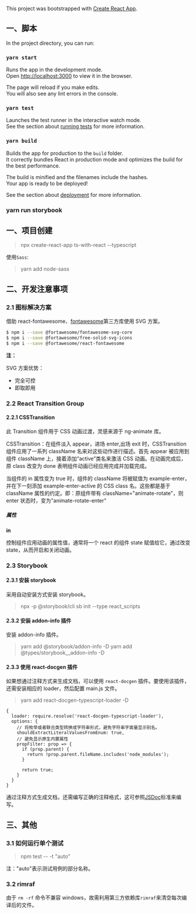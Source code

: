 This project was bootstrapped with [Create React App](https://github.com/facebook/create-react-app).

## 一、脚本

In the project directory, you can run:

### `yarn start`

Runs the app in the development mode.<br />
Open [http://localhost:3000](http://localhost:3000) to view it in the browser.

The page will reload if you make edits.<br />
You will also see any lint errors in the console.

### `yarn test`

Launches the test runner in the interactive watch mode.<br />
See the section about [running tests](https://facebook.github.io/create-react-app/docs/running-tests) for more information.

### `yarn build`

Builds the app for production to the `build` folder.<br />
It correctly bundles React in production mode and optimizes the build for the best performance.

The build is minified and the filenames include the hashes.<br />
Your app is ready to be deployed!

See the section about [deployment](https://facebook.github.io/create-react-app/docs/deployment) for more information.

### yarn run storybook

## 一、项目创建

> npx create-react-app ts-with-react --typescript

使用`Sass`:

> yarn add node-sass

## 二、开发注意事项

### 2.1 图标解决方案

借助 react-fontawesome、[fontawesome](https://fontawesome.com/icons?d=gallery&s=solid&m=free)第三方库使用 SVG 方案。

```Bash
$ npm i --save @fortawesome/fontawesome-svg-core
$ npm i --save @fortawesome/free-solid-svg-icons
$ npm i --save @fortawesome/react-fontawesome
```

**注：**

SVG 方案优势：

- 完全可控
- 即取即用

### 2.2 React Transition Group

#### 2.2.1 CSSTransition

此 Transition 组件用于 CSS 动画过渡，灵感来源于 ng-animate 库。

CSSTransition：在组件淡入 appear，进场 enter,出场 exit 时，CSSTransition 组件应用了一系列 className 名来对这些动作进行描述。首先 appear 被应用到组件 className 上，接着添加“active”类名来激活 CSS 动画。在动画完成后，原 class 改变为 done 表明组件动画已经应用完成并加载完成。

当组件的 in 属性变为 true 时，组件的 className 将被赋值为 example-enter，并在下一刻添加 example-enter-active 的 CSS class 名。这些都是基于 className 属性的约定。即：原组件带有 className="animate-rotate"，则 enter 状态时，变为"animate-rotate-enter"

##### 属性

**in**

控制组件应用动画的属性值，通常将一个 react 的组件 state 赋值给它，通过改变 state，从而开启和关闭动画。

### 2.3 Storybook

#### 2.3.1 安装 storybook

采用自动安装方式安装 storybook。

> npx -p @storybook/cli sb init --type react_scripts

#### 2.3.2 安装 addon-info 插件

安装 addon-info 插件。

> yarn add @storybook/addon-info -D
> yarn add @types/storybook\_\_addon-info -D

#### 2.3.3 使用 react-docgen 插件

如果想通过注释方式来生成文档，可以使用 `react-docgen` 插件。要使用该插件，还需安装相应的 loader，然后配置 main.js 文件。

> yarn add react-docgen-typescript-loader -D

```JS
{
  loader: require.resolve('react-docgen-typescript-loader'),
  options: {
    // 将枚举或者联合类型转换成字符串形式，避免字符串字面量显示别名。
    shouldExtractLiteralValuesFromEnum: true,
    // 避免显示原生内置属性
    propFilter: prop => {
      if (prop.parent) {
        return !prop.parent.fileName.includes('node_modules');
      }

      return true;
    }
  }
}
```

通过注释方式生成文档，还需编写正确的注释格式，这可参照[JSDoc](https://jsdoc.app/about-getting-started.html)标准来编写。

## 三、其他

### 3.1 如何运行单个测试

> npm test -- -t "auto"

注："auto"表示测试用例的部分名称。

### 3.2 rimraf

由于 `rm -rf` 命令不兼容 windows，故需利用第三方依赖库`rimraf`来清空每次编译后的文件。
